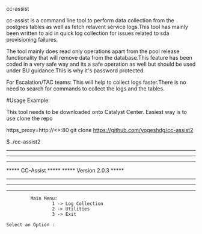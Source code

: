cc-assist

cc-assist is a command line tool to perform data collection from the postgres tables as well as fetch relavent service logs.This tool has mainly been written to aid in quick log collection for issues related to sda provisioning failures.

The tool mainly does read only operations apart from the pool release functionality that will remove data from the database.This feature has been coded in a very safe way and its a safe operation as well but should be used under BU guidance.This is why it's password protected.

For Escalation/TAC teams: This will help to collect logs faster.There is no need to search for commands to collect the logs and the tables.

#Usage Example:

This tool needs to be downloaded onto Catalyst Center.
Easiest way is to use clone the repo

https_proxy=http://<>:80 git clone https://github.com/yogeshdg/cc-assist2

$ ./cc-assist2

*****************************************************************************
*****************************************************************************
*****                                                                   *****
*****                            CC-Assist                              *****
*****                         Version 2.0.3                            *****
*****                                                                   *****
*****************************************************************************
*****************************************************************************

             Main Menu:
                     1 -> Log Collection 
                     2 -> Utilities 
                     3 -> Exit 

    Select an Option : 

